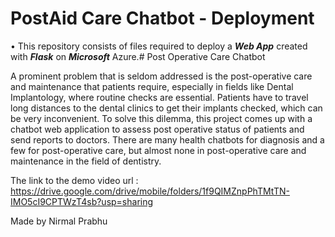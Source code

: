 # PostAid Care Chatbot - Deployment


• This repository consists of files required to deploy a ___Web App___ created with ___Flask___ on ___Microsoft___ Azure.# Post Operative Care Chatbot

A prominent problem that is seldom addressed is the post-operative care and maintenance that patients require, especially in fields like Dental Implantology, 
where routine checks are essential. Patients have to travel long distances to the dental clinics to get their implants checked, which can be very inconvenient. 
To solve this dilemma, this project comes up with a chatbot web application to assess post operative status of patients and send reports to doctors. 
There are many health chatbots for diagnosis and a few for post-operative care, but almost none in post-operative care and maintenance in the field of dentistry.

The link to the demo video url : https://drive.google.com/drive/mobile/folders/1f9QIMZnpPhTMtTN-IMO5cI9CPTWzT4sb?usp=sharing

Made by Nirmal Prabhu 
